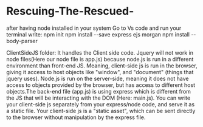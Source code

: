 # Rescuing-The-Rescued-

after having node installed in your system
Go to Vs code and run your terminal
write:
 npm init
 npm install --save express ejs morgan
 npm install --body-parser


ClientSideJS folder:
It handles the Client side code. Jquery will not work in node files(Here our node file is app.js) because node.js is run in a different environment than front-end JS. Meaning, client-side js is run in the browser, giving it access to host objects like "window", and "document" (things that jquery uses). Node.js is run on the server-side, meaning it does not have access to objects provided by the browser, but has access to different host objects.The back-end file (app.js) is using express which is different from the JS that will be interacting with the DOM (Here: main.js). You can write your client-side js separately from your express/node code, and serve it as a static file. Your client-side js is a "static asset", which can be sent directly to the browser without manipulation by the express file.

	